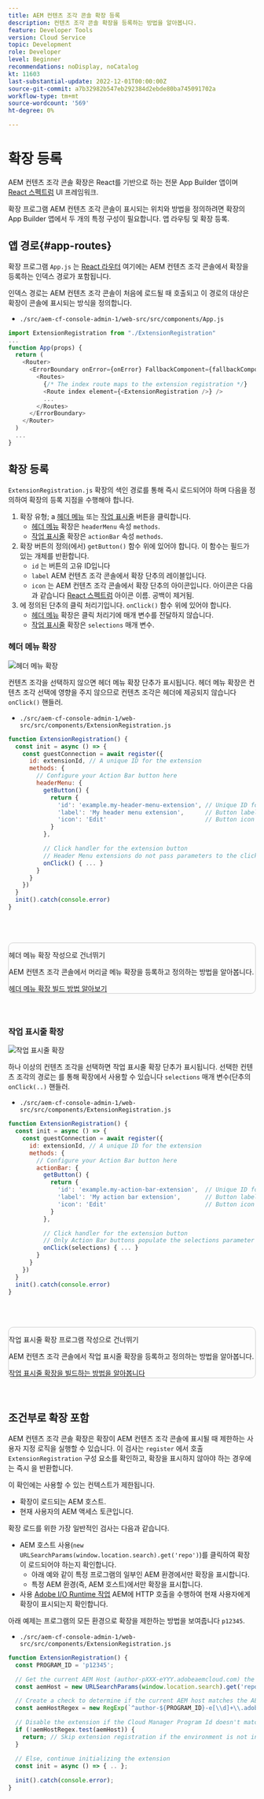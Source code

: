```yaml
---
title: AEM 컨텐츠 조각 콘솔 확장 등록
description: 컨텐츠 조각 콘솔 확장을 등록하는 방법을 알아봅니다.
feature: Developer Tools
version: Cloud Service
topic: Development
role: Developer
level: Beginner
recommendations: noDisplay, noCatalog
kt: 11603
last-substantial-update: 2022-12-01T00:00:00Z
source-git-commit: a7b32982b547eb292384d2ebde80ba745091702a
workflow-type: tm+mt
source-wordcount: '569'
ht-degree: 0%

---
```



# 확장 등록

AEM 컨텐츠 조각 콘솔 확장은 React를 기반으로 하는 전문 App Builder 앱이며 [React 스펙트럼](https://react-spectrum.adobe.com/react-spectrum/) UI 프레임워크.

확장 프로그램 AEM 컨텐츠 조각 콘솔이 표시되는 위치와 방법을 정의하려면 확장의 App Builder 앱에서 두 개의 특정 구성이 필요합니다. 앱 라우팅 및 확장 등록.

## 앱 경로{#app-routes}

확장 프로그램 `App.js` 는 [React 라우터](https://reactrouter.com/en/main) 여기에는 AEM 컨텐츠 조각 콘솔에서 확장을 등록하는 인덱스 경로가 포함됩니다.

인덱스 경로는 AEM 컨텐츠 조각 콘솔이 처음에 로드될 때 호출되고 이 경로의 대상은 확장이 콘솔에 표시되는 방식을 정의합니다.

+ `./src/aem-cf-console-admin-1/web-src/src/components/App.js`

```javascript
import ExtensionRegistration from "./ExtensionRegistration"
...            
function App(props) {
  return (
    <Router>
      <ErrorBoundary onError={onError} FallbackComponent={fallbackComponent}>
        <Routes>
          {/* The index route maps to the extension registration */}
          <Route index element={<ExtensionRegistration />} />
          ...                                   
        </Routes>
      </ErrorBoundary>
    </Router>
  )
  ...
}
```

## 확장 등록

`ExtensionRegistration.js` 확장의 색인 경로를 통해 즉시 로드되어야 하며 다음을 정의하여 확장의 등록 지점을 수행해야 합니다.

1. 확장 유형; a [헤더 메뉴](./header-menu.md) 또는 [작업 표시줄](./action-bar.md) 버튼을 클릭합니다.
   + [헤더 메뉴](./header-menu.md) 확장은 `headerMenu` 속성 `methods`.
   + [작업 표시줄](./action-bar.md) 확장은 `actionBar` 속성 `methods`.
1. 확장 버튼의 정의(에서) `getButton()` 함수 위에 있어야 합니다. 이 함수는 필드가 있는 개체를 반환합니다.
   + `id` 는 버튼의 고유 ID입니다
   + `label` AEM 컨텐츠 조각 콘솔에서 확장 단추의 레이블입니다.
   + `icon` 는 AEM 컨텐츠 조각 콘솔에서 확장 단추의 아이콘입니다. 아이콘은 다음과 같습니다 [React 스펙트럼](https://spectrum.adobe.com/page/icons/) 아이콘 이름. 공백이 제거됨.
1. 에 정의된 단추의 클릭 처리기입니다. `onClick()` 함수 위에 있어야 합니다.
   + [헤더 메뉴](./header-menu.md) 확장은 클릭 처리기에 매개 변수를 전달하지 않습니다.
   + [작업 표시줄](./action-bar.md) 확장은 `selections` 매개 변수.

### 헤더 메뉴 확장

![헤더 메뉴 확장](./assets/extension-registration/header-menu.png)

컨텐츠 조각을 선택하지 않으면 헤더 메뉴 확장 단추가 표시됩니다. 헤더 메뉴 확장은 컨텐츠 조각 선택에 영향을 주지 않으므로 컨텐츠 조각은 헤더에 제공되지 않습니다 `onClick()` 핸들러.

+ `./src/aem-cf-console-admin-1/web-src/src/components/ExtensionRegistration.js`

```javascript
function ExtensionRegistration() {
  const init = async () => {
    const guestConnection = await register({
      id: extensionId, // A unique ID for the extension
      methods: {
        // Configure your Action Bar button here
        headerMenu: {
          getButton() {
            return {
              'id': 'example.my-header-menu-extension', // Unique ID for the button
              'label': 'My header menu extension',      // Button label 
              'icon': 'Edit'                            // Button icon from https://spectrum.adobe.com/page/icons/
            }
          },

          // Click handler for the extension button
          // Header Menu extensions do not pass parameters to the click handler
          onClick() { ... }
        }
      }
    })
  }
  init().catch(console.error)
}
```

<div class="column is-8-desktop is-full-mobile is-half-tablet" style="
    border: solid 1px #ccc;
    border-radius: 10px;
    margin: 4rem auto;
">
  <div class="is-flex is-padded-small is-padded-big-mobile">
    <div>
      <p class="has-text-weight-bold is-size-36 is-size-27-touch is-margin-bottom-big has-text-blackest">헤더 메뉴 확장 작성으로 건너뛰기</p>
      <p class="has-text-blackest">AEM 컨텐츠 조각 콘솔에서 머리글 메뉴 확장을 등록하고 정의하는 방법을 알아봅니다.</p>
      <div class="has-align-start is-margin-top-big">
        <a href="./header-menu.md" target="_blank" class="spectrum-Button spectrum-Button--outline spectrum-Button--primary spectrum-Button--sizeM">
          <span class="spectrum-Button-label has-no-wrap has-text-weight-bold" title="헤더 메뉴 확장 빌드 방법 알아보기">헤더 메뉴 확장 빌드 방법 알아보기</span>
        </a>
      </div>
    </div>
  </div>
</div>

### 작업 표시줄 확장

![작업 표시줄 확장](./assets/extension-registration/action-bar.png)

하나 이상의 컨텐츠 조각을 선택하면 작업 표시줄 확장 단추가 표시됩니다. 선택한 컨텐츠 조각의 경로는 를 통해 확장에서 사용할 수 있습니다 `selections` 매개 변수(단추의 `onClick(..)` 핸들러.

+ `./src/aem-cf-console-admin-1/web-src/src/components/ExtensionRegistration.js`

```javascript
function ExtensionRegistration() {
  const init = async () => {
    const guestConnection = await register({
      id: extensionId, // A unique ID for the extension
      methods: {
        // Configure your Action Bar button here
        actionBar: {
          getButton() {
            return {
              'id': 'example.my-action-bar-extension',  // Unique ID for the button
              'label': 'My action bar extension',       // Button label 
              'icon': 'Edit'                            // Button icon from https://spectrum.adobe.com/page/icons/
            }
          },

          // Click handler for the extension button
          // Only Action Bar buttons populate the selections parameter
          onClick(selections) { ... }
        }
      }
    })
  }
  init().catch(console.error)
}
```

<div class="column is-8-desktop is-full-mobile is-half-tablet" style="
    border: solid 1px #ccc;
    border-radius: 10px;
    margin: 4rem auto;
">
  <div class="is-flex is-padded-small is-padded-big-mobile">
    <div>
      <p class="has-text-weight-bold is-size-36 is-size-27-touch is-margin-bottom-big has-text-blackest">작업 표시줄 확장 프로그램 작성으로 건너뛰기</p>
      <p class="has-text-blackest">AEM 컨텐츠 조각 콘솔에서 작업 표시줄 확장을 등록하고 정의하는 방법을 알아봅니다.</p>
      <div class="has-align-start is-margin-top-big">
        <a href="./action-bar.md" target="_blank" class="spectrum-Button spectrum-Button--outline spectrum-Button--primary spectrum-Button--sizeM">
          <span class="spectrum-Button-label has-no-wrap has-text-weight-bold" title="작업 표시줄 확장을 빌드하는 방법을 알아봅니다">작업 표시줄 확장을 빌드하는 방법을 알아봅니다</span>
        </a>
      </div>
    </div>
  </div>
</div>

## 조건부로 확장 포함

AEM 컨텐츠 조각 콘솔 확장은 확장이 AEM 컨텐츠 조각 콘솔에 표시될 때 제한하는 사용자 지정 로직을 실행할 수 있습니다. 이 검사는 `register` 에서 호출 `ExtensionRegistration` 구성 요소를 확인하고, 확장을 표시하지 않아야 하는 경우에는 즉시 을 반환합니다.

이 확인에는 사용할 수 있는 컨텍스트가 제한됩니다.

+ 확장이 로드되는 AEM 호스트.
+ 현재 사용자의 AEM 액세스 토큰입니다.

확장 로드를 위한 가장 일반적인 검사는 다음과 같습니다.

+ AEM 호스트 사용(`new URLSearchParams(window.location.search).get('repo')`)를 클릭하여 확장이 로드되어야 하는지 확인합니다.
   + 아래 예와 같이 특정 프로그램의 일부인 AEM 환경에서만 확장을 표시합니다.
   + 특정 AEM 환경(즉, AEM 호스트)에서만 확장을 표시합니다.
+ 사용 [Adobe I/O Runtime 작업](./runtime-action.md) AEM에 HTTP 호출을 수행하여 현재 사용자에게 확장이 표시되는지 확인합니다.

아래 예제는 프로그램의 모든 환경으로 확장을 제한하는 방법을 보여줍니다 `p12345`.

+ `./src/aem-cf-console-admin-1/web-src/src/components/ExtensionRegistration.js`

```javascript
function ExtensionRegistration() {
  const PROGRAM_ID = 'p12345';

  // Get the current AEM Host (author-pXXX-eYYY.adobeaemcloud.com) the extension is loading on
  const aemHost = new URLSearchParams(window.location.search).get('repo');

  // Create a check to determine if the current AEM host matches the AEM program that uses this extension 
  const aemHostRegex = new RegExp(`^author-${PROGRAM_ID}-e[\\d]+\\.adobeaemcloud\\.com$`)

  // Disable the extension if the Cloud Manager Program Id doesn't match the regex.
  if (!aemHostRegex.test(aemHost)) {
    return; // Skip extension registration if the environment is not in program p12345.
  }

  // Else, continue initializing the extension
  const init = async () => { .. };
  
  init().catch(console.error);
}
```
